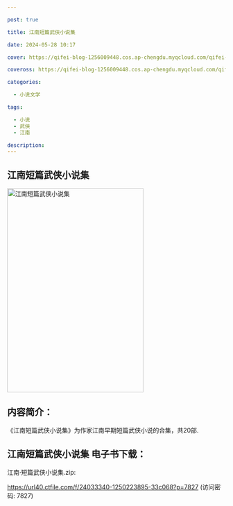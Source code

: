 ```yaml
---

post: true

title: 江南短篇武侠小说集

date: 2024-05-28 10:17

cover: https://qifei-blog-1256009448.cos.ap-chengdu.myqcloud.com/qifei-blog/65ee7a879f345e8d03c5c42a.jpg

coveross: https://qifei-blog-1256009448.cos.ap-chengdu.myqcloud.com/qifei-blog/65ee7a879f345e8d03c5c42a.jpg

categories:

  - 小说文学

tags:

  - 小说
  - 武侠
  - 江南

description:
---
```


## 江南短篇武侠小说集
<img alt="江南短篇武侠小说集 " class="aligncenter loading" data-was-processed="true" decoding="async" fetchpriority="high" height="471" src="https://qifei-blog-1256009448.cos.ap-chengdu.myqcloud.com/qifei-blog/65ee7a879f345e8d03c5c42a.jpg " style="cursor: zoom-in;" width="314"/>

## 内容简介：

《江南短篇武侠小说集》为作家江南早期短篇武侠小说的合集，共20部.

## 江南短篇武侠小说集 电子书下载：



江南·短篇武侠小说集.zip: 

https://url40.ctfile.com/f/24033340-1250223895-33c068?p=7827 (访问密码: 7827)
